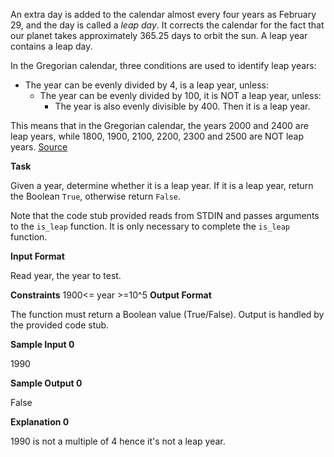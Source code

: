 
An extra day is added to the calendar almost every four years as February 29, and the day is called a  _leap day_. It corrects the calendar for the fact that our planet takes approximately 365.25 days to orbit the sun. A leap year contains a leap day.

In the Gregorian calendar, three conditions are used to identify leap years:

-   The year can be evenly divided by 4, is a leap year, unless:
    -   The year can be evenly divided by 100, it is NOT a leap year, unless:
        -   The year is also evenly divisible by 400. Then it is a leap year.

This means that in the Gregorian calendar, the years 2000 and 2400 are leap years, while 1800, 1900, 2100, 2200, 2300 and 2500 are NOT leap years.  [Source](http://www.timeanddate.com/date/leapyear.html)

**Task**

Given a year, determine whether it is a leap year. If it is a leap year, return the Boolean  `True`, otherwise return  `False`.

Note that the code stub provided reads from STDIN and passes arguments to the  `is_leap`  function. It is only necessary to complete the  `is_leap`  function.

**Input Format**

Read  year, the year to test.

**Constraints**
1900<= year >=10^5
**Output Format**

The function must return a Boolean value (True/False). Output is handled by the provided code stub.

**Sample Input 0**

1990

**Sample Output 0**

False

**Explanation 0**

1990 is not a multiple of 4 hence it's not a leap year.
